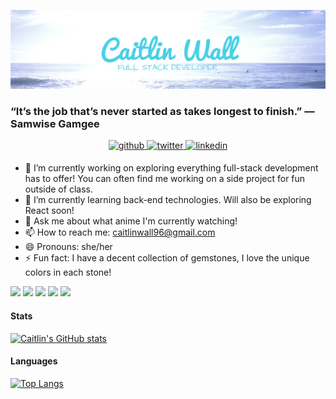 ![Banner Image](https://github.com/caitlinw29/caitlinw29/blob/main/GithubBanner.png)
### “It’s the job that’s never started as takes longest to finish.” — Samwise Gamgee

<div align="center">
<a href="https://github.com/caitlinw29" target="_blank">
<img src=https://img.shields.io/badge/github-%2324292e.svg?&style=for-the-badge&logo=github&logoColor=white alt=github style="margin-bottom: 5px;" />
</a>
<a href="https://twitter.com/codingCait" target="_blank">
<img src=https://img.shields.io/badge/twitter-%2300acee.svg?&style=for-the-badge&logo=twitter&logoColor=white alt=twitter style="margin-bottom: 5px;" />
</a>
<a href="https://linkedin.com/in/caitlin-wall-82899b214/" target="_blank">
<img src=https://img.shields.io/badge/linkedin-%231E77B5.svg?&style=for-the-badge&logo=linkedin&logoColor=white alt=linkedin style="margin-bottom: 5px;" />
</a>  
</div>  


- 🔭 I’m currently working on exploring everything full-stack development has to offer! You can often find me working on a side project for fun outside of class.
- 🌱 I’m currently learning back-end technologies. Will also be exploring React soon!
- 💬 Ask me about what anime I'm currently watching!
- 📫 How to reach me: caitlinwall96@gmail.com
- 😄 Pronouns: she/her
- ⚡ Fun fact: I have a decent collection of gemstones, I love the unique colors in each stone! 

![](https://img.shields.io/badge/JavaScript-informational?style=flat&logo=javascript&logoColor=white&color=blueviolet)
![](https://img.shields.io/badge/Node.js-informational?style=flat&logo=nodedotjs&logoColor=white&color=blueviolet)
![](https://img.shields.io/badge/HTML5-informational?style=flat&logo=html5&logoColor=white&color=blue)
![](https://img.shields.io/badge/CSS3-informational?style=flat&logo=css3&logoColor=white&color=blue)
![](https://img.shields.io/badge/VSC-informational?style=flat&logo=visualstudiocode&logoColor=white&color=ff69b4)


#### Stats
[![Caitlin's GitHub stats](https://github-readme-stats.vercel.app/api?username=caitlinw29&show_icons=true&theme=tokyonight)](https://github.com/caitlinw29/github-readme-stats)
#### Languages
[![Top Langs](https://github-readme-stats.vercel.app/api/top-langs/?username=caitlinw29&layout=compact)](https://github.com/caitlinw29/github-readme-stats)
